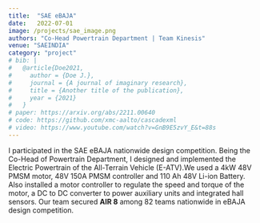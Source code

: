 ```yaml
---
title:  "SAE eBAJA"
date:   2022-07-01
image: /projects/sae_image.png
authors: "Co-Head Powertrain Department | Team Kinesis"
venue: "SAEINDIA"
category: "project"
# bib: |
#   @article{Doe2021,
#     author = {Doe J.},
#     journal = {A journal of imaginary research},
#     title = {Another title of the publication},
#     year = {2021}
#   }
# paper: https://arxiv.org/abs/2211.00640
# code: https://github.com/xmc-aalto/cascadexml
# video: https://www.youtube.com/watch?v=GnB9E5zvY_E&t=88s
---
```

I participated in the SAE eBAJA nationwide design competition. Being the Co-Head of Powertrain Department, I designed and implemented the Electric Powertrain of the All-Terrain Vehicle (E-ATV).We used a 4kW 48V PMSM motor, 48V 150A PMSM controller and 110 Ah 48V Li-ion Battery. Also installed a motor controller to regulate the speed and torque of the motor, a DC to DC converter to power auxiliary units and integrated hall sensors. Our team secured **AIR 8** among 82 teams nationwide in eBAJA design competition.
